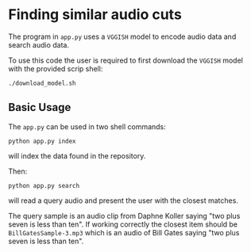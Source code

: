 

# Finding similar audio cuts



The program in `app.py`  uses a `VGGISH` model to encode audio data and search audio data.

To use this code the user is required to first download the `VGGISH` model with the provided scrip shell:

```
./download_model.sh
```



## Basic Usage

The `app.py` can be used in two shell commands:

```shell
python app.py index
```

will index the data found in the repository.

Then:

```shell
python app.py search
```

will read a query audio and present the user with the closest matches.

The query sample is an audio clip from Daphne Koller saying "two plus seven is less than ten". If working correctly the closest item should be `BillGatesSample-3.mp3` which is an audio of Bill Gates saying "two plus seven is less than ten". 

